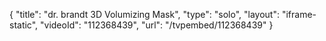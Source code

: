 {
    "title": "dr. brandt 3D Volumizing Mask",
    "type": "solo",
    "layout": "iframe-static",
    "videoId": "112368439",
    "url": "\/tvpembed\/112368439"
}